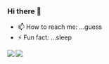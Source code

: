### Hi there 👋

- 📫 How to reach me: ...guess
- ⚡ Fun fact: ...sleep

<div>
   <a href="https://github.com/anuraghazra/github-readme-stats">
     <img align="left" src="https://github-readme-stats.vercel.app/api/top-langs/?username=zhongmeizhi&theme=dracula&hide=html,shell">
   </a>
    <a href="https://github.com/anuraghazra/github-readme-stats">
     <img align="left" src="https://github-readme-stats.vercel.app/api?username=zhongmeizhi&show_icons=true&theme=dracula&line_height=33">
    </a>
</div>
